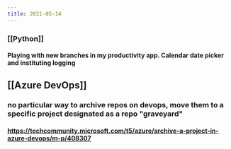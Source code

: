 ```yaml
---
title: 2021-05-14
---
```


### [[Python]]
#### Playing with new branches in my productivity app. Calendar date picker and instituting logging
## [[Azure DevOps]]
### no particular way to archive repos on devops, move them to a specific project designated as a repo "graveyard"
#### https://techcommunity.microsoft.com/t5/azure/archive-a-project-in-azure-devops/m-p/408307
